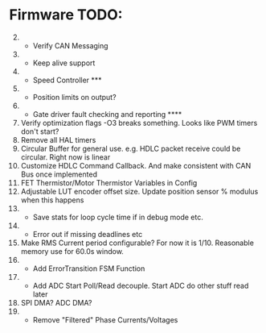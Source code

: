 # Firmware TODO:
2.  * Verify CAN Messaging
3.  * Keep alive support
4.  * Speed Controller ***
5.  * Position limits on output?
6.  * Gate driver fault checking and reporting ****
8.  Verify optimization flags -O3 breaks something.  Looks like PWM timers don't start?
9.  Remove all HAL timers
10. Circular Buffer for general use. e.g. HDLC packet receive could be circular.  Right now is linear
11. Customize HDLC Command Callback.  And make consistent with CAN Bus once implemented
12. FET Thermistor/Motor Thermistor Variables in Config
14. Adjustable LUT encoder offset size.  Update position sensor % modulus when this happens
15. * Save stats for loop cycle time if in debug mode etc.
16. * Error out if missing deadlines etc
17. Make RMS Current period configurable?  For now it is 1/10.  Reasonable memory use for 60.0s window.
19. * Add ErrorTransition FSM Function
20. * Add ADC Start Poll/Read decouple.  Start ADC do other stuff read later
21. SPI DMA? ADC DMA?
23. * Remove "Filtered" Phase Currents/Voltages
